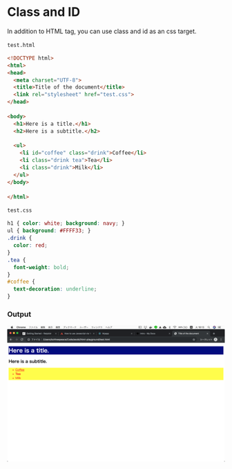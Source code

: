 # Class and ID
In addition to HTML tag, you can use class and id as an css target.

`test.html`
```html
<!DOCTYPE html>
<html>
<head>
  <meta charset="UTF-8">
  <title>Title of the document</title>
  <link rel="stylesheet" href="test.css">
</head>

<body>
  <h1>Here is a title.</h1>
  <h2>Here is a subtitle.</h2>

  <ul>
    <li id="coffee" class="drink">Coffee</li>
    <li class="drink tea">Tea</li>
    <li class="drink">Milk</li>
  </ul>
</body>

</html>
```
`test.css`
```css
h1 { color: white; background: navy; }
ul { background: #FFFF33; }
.drink {
  color: red;
}
.tea {
  font-weight: bold;
}
#coffee {
  text-decoration: underline;
}
```

### Output
![Class and Id](../img/css-guide/class-and-id.png)